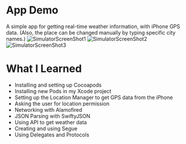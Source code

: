 # App Demo
A simple app for getting real-time weather information, with iPhone GPS data. (Also, the place can be changed manually by typing specific city names.)
![SimulatorScreenShot1](https://github.com/changheebae/Clima/blob/master/READMEImage/SimulatorScreenShot1.png)
![SimulatorScreenShot2](https://github.com/changheebae/Clima/blob/master/READMEImage/SimulatorScreenShot2.png)
![SimulatorScreenShot3](https://github.com/changheebae/Clima/blob/master/READMEImage/SimulatorScreenShot3.png)

# What I Learned
- Installing and setting up Cocoapods
- Installing new Pods in my Xcode project
- Setting up the Location Manager to get GPS data from the iPhone
- Asking the user for location permission
- Networking with Alamofired
- JSON Parsing with SwiftyJSON
- Using API to get weather data
- Creating and using Segue
- Using Delegates and Protocols
